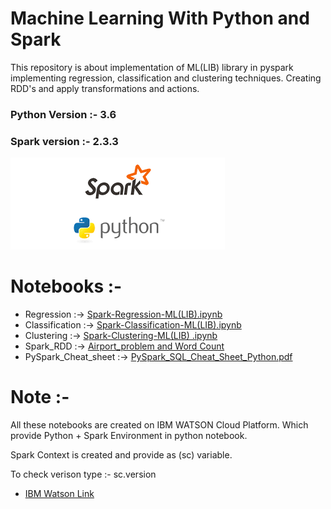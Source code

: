 # Machine Learning With Python and Spark
This repository is about implementation of ML(LIB) library in pyspark implementing regression, classification and clustering techniques.
Creating RDD's and apply transformations and actions.

### Python Version :- 3.6
### Spark version :- 2.3.3

<img src="https://github.com/kishanpython/Machine-Learning-Using-Python-Spark/blob/master/Spark_RDD_Example/Data/spark.png"></img>

# Notebooks :- 
<ul>
<li>Regression :-> <a href="https://github.com/kishanpython/Machine-Learning-Using-Python-Spark/tree/master/Regression">Spark-Regression-ML(LIB).ipynb</a></li>
<li>Classification :-> <a href="https://github.com/kishanpython/Machine-Learning-Using-Python-Spark/tree/master/Classification">Spark-Classification-ML(LIB).ipynb</a></li>
<li>Clustering :-> <a href="https://github.com/kishanpython/Machine-Learning-Using-Python-Spark/tree/master/Clustering">Spark-Clustering-ML(LIB) .ipynb</a></li>
<li>Spark_RDD :-> <a href="https://github.com/kishanpython/Machine-Learning-Using-Python-Spark/tree/master/Spark_RDD_Example">Airport_problem and Word Count</a></li>
<li>PySpark_Cheat_sheet :-> <a href="https://github.com/kishanpython/Machine-Learning-Using-Python-Spark/tree/master/PySpark_SQL_Cheat_Sheet_Python">PySpark_SQL_Cheat_Sheet_Python.pdf</a></li>
</ul>

# Note :-
All these notebooks are created on IBM WATSON Cloud Platform. Which provide Python + Spark Environment in python notebook.

Spark Context is created and provide as (sc) variable.

To check verison type :- sc.version

<ul>
  <li><a href="https://eu-gb.dataplatform.cloud.ibm.com/">IBM Watson Link</a></li>
</ul>
